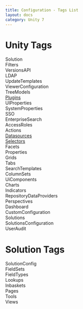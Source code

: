 ```yaml
---
title: Configuration - Tags List
layout: docs
category: Unity 7
---
```

# Unity Tags

Solution    
Filters    
VersionsAPI    
LDAP    
UpdateTemplates    
ViewerConfiguration    
TreeModels    
[Plugins](tags-list/plugins-tag.md)    
UIProperties    
SystemProperties    
SSO  
EnterpriseSearch    
AccessRoles  
Actions    
[Datasources](tags-list/datasources-tag.md)  
[Selectors](tags-list/selectors-tag.md)  
Facets  
Properties   
Grids    
Tabs    
SearchTemplates    
ColumnSets    
UiComponents  
Charts  
Indicators  
RepositoryDataProviders    
Perspectives    
Dashboard      
CustomConfiguration    
Solutions    
SolutionsConfiguration    
UserAudit  

# Solution Tags

SolutionConfig    
FieldSets    
FieldTypes    
Lookups  
Inbaskets    
Pages    
Tools    
Views  

